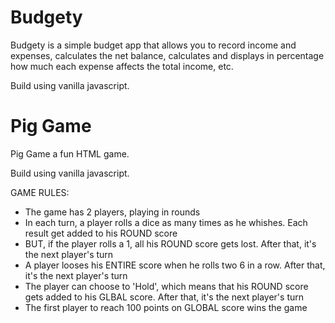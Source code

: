 # Budgety

Budgety is a simple budget app that allows you to record income and expenses, calculates the net balance, calculates and displays in percentage how much each expense affects the total income, etc.

Build using vanilla javascript.

# Pig Game

Pig Game a fun HTML game.

Build using vanilla javascript.

GAME RULES:
- The game has 2 players, playing in rounds
- In each turn, a player rolls a dice as many times as he whishes. Each result get added to his ROUND score
- BUT, if the player rolls a 1, all his ROUND score gets lost. After that, it's the next player's turn
- A player looses his ENTIRE score when he rolls two 6 in a row. After that, it's the next player's turn
- The player can choose to 'Hold', which means that his ROUND score gets added to his GLBAL score. After that, it's the next player's turn
- The first player to reach 100 points on GLOBAL score wins the game
